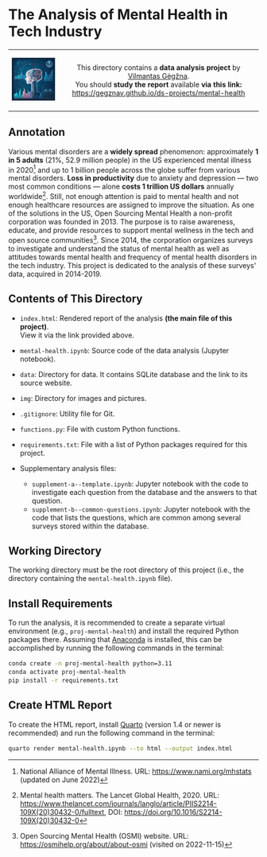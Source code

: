 The Analysis of Mental Health in Tech Industry
===============================================

<table width="100%">
  <tr>
  <td width="20%">
  <p align="center">
  
  <img src="img/logo-mini.png">

  </p>
  </td> 
  <td width="80%" align="center">
  
  This directory contains a **data analysis project** by [Vilmantas Gėgžna](https://github.com/GegznaV).  
You should **study the report** available **via this link:**  
https://gegznav.github.io/ds-projects/mental-health

  </td>
  </tr>
</table>

Annotation
----------

Various mental disorders are a **widely spread** phenomenon: approximately **1 in 5 adults** (21%, 52.9 million people) in the US experienced mental illness in 2020[^1] and up to 1 billion people across the globe suffer from various mental disorders.
**Loss in productivity** due to anxiety and depression — two most common conditions — alone **costs 1 trillion US dollars** annually worldwide[^2]. 
Still, not enough attention is paid to mental health and not enough healthcare resources are assigned to improve the situation.
As one of the solutions in the US, Open Sourcing Mental Health a non-profit corporation was founded in 2013.
The purpose is to raise awareness, educate, and provide resources to support mental wellness in the tech and open source communities[^3].
Since 2014, the corporation organizes surveys to investigate and understand the status of mental health as well as attitudes towards mental health and frequency of mental health disorders in the tech industry.
This project is dedicated to the analysis of these surveys' data, acquired in 2014-2019. 


<div style="font-size:14px">

[^1]: National Alliance of Mental Illness. URL: <https://www.nami.org/mhstats> (updated on June 2022) 
[^2]: Mental health matters. The Lancet Global Health, 2020. URL: <https://www.thelancet.com/journals/langlo/article/PIIS2214-109X(20)30432-0/fulltext>, DOI: <https://doi.org/10.1016/S2214-109X(20)30432-0> 
[^3]: Open Sourcing Mental Health (OSMI) website. URL: <https://osmihelp.org/about/about-osmi> (visited on 2022-11-15) 

</div>

Contents of This Directory
---------------------------

- `index.html`:
Rendered report of the analysis **(the main file of this project)**.  
View it via the link provided above.

- `mental-health.ipynb`:
Source code of the data analysis (Jupyter notebook).

- `data`:
Directory for data. It contains SQLite database and the link to its source website.

- `img`:
Directory for images and pictures.

- `.gitignore`:
Utility file for Git.

- `functions.py`:
File with custom Python functions.

- `requirements.txt`: 
File with a list of Python packages required for this project.

- Supplementary analysis files:
    - `supplement-a--template.ipynb`:
    Jupyter notebook with the code to investigate each question from the database and the answers to that question.
    - `supplement-b--common-questions.ipynb`:
    Jupyter notebook with the code that lists the questions, which are common among several surveys stored within the database. 


Working Directory
-----------------

The working directory must be the root directory of this project (i.e., the directory containing the `mental-health.ipynb` file).


Install Requirements
--------------------

To run the analysis, it is recommended to create a separate virtual environment (e.g., `proj-mental-health`) and install the required Python packages there.
Assuming that [Anaconda](https://www.anaconda.com/download) is installed, this can be accomplished by running the following commands in the terminal:

```bash
conda create -n proj-mental-health python=3.11
conda activate proj-mental-health
pip install -r requirements.txt
```


Create HTML Report
------------------

To create the HTML report, install [Quarto](https://quarto.org/docs/download/) (version 1.4 or newer is recommended) and run the following command in the terminal:

```bash
quarto render mental-health.ipynb --to html --output index.html
```
